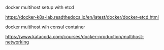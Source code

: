 docker multihost setup with etcd

https://docker-k8s-lab.readthedocs.io/en/latest/docker/docker-etcd.html

docker multihost wih consul container


https://www.katacoda.com/courses/docker-production/multihost-networking
